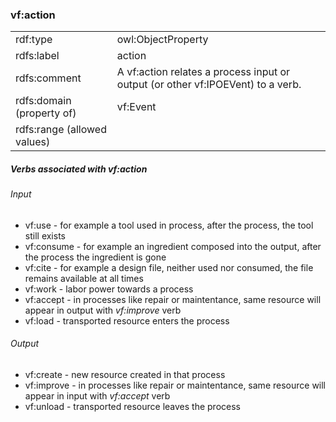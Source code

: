 ### vf:action

<table>
<tr><td>rdf:type</td><td>owl:ObjectProperty</td></tr>
<tr><td>rdfs:label</td><td>action</td></tr>
<tr><td>rdfs:comment</td><td>A vf:action relates a process input or output (or other vf:IPOEVent) to a verb.</td></tr>
<tr><td>rdfs:domain (property of)</td><td>vf:Event</td></tr>
<tr><td>rdfs:range (allowed values)</td><td></td></tr>
</table>

##### Verbs associated with vf:action

###### Input
* vf:use - for example a tool used in process, after the process, the tool still exists
* vf:consume - for example an ingredient composed into the output, after the process the ingredient is gone
* vf:cite - for example a design file, neither used nor consumed, the file remains available at all times
* vf:work - labor power towards a process
* vf:accept - in processes like repair or maintentance, same resource will appear in output with *vf:improve* verb
* vf:load -  transported resource enters the process

###### Output

* vf:create - new resource created in that process
* vf:improve - in processes like repair or maintentance, same resource will appear in input with *vf:accept* verb
* vf:unload -  transported resource leaves the process